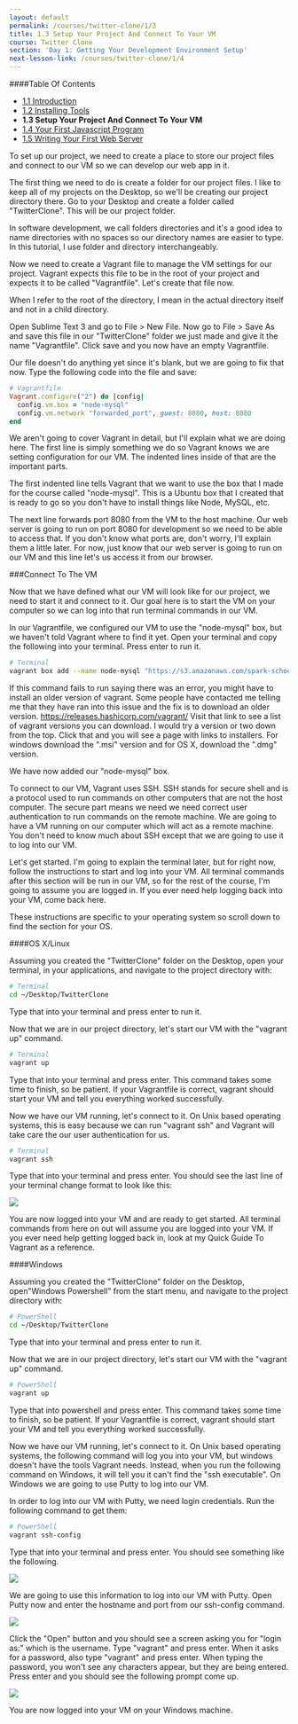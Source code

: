 ```yaml
---
layout: default
permalink: /courses/twitter-clone/1/3
title: 1.3 Setup Your Project And Connect To Your VM
course: Twitter Clone
section: 'Day 1: Getting Your Development Environment Setup'
next-lesson-link: /courses/twitter-clone/1/4
---
```


####Table Of Contents

- [1.1 Introduction](/courses/twitter-clone/1/1)
- [1.2 Installing Tools](/courses/twitter-clone/1/2)
- **1.3 Setup Your Project And Connect To Your VM**
- [1.4 Your First Javascript Program](/courses/twitter-clone/1/4)
- [1.5 Writing Your First Web Server](/courses/twitter-clone/1/5)

To set up our project, we need to create a place to store our project files and connect to our VM so we can develop our web app in it.

The first thing we need to do is create a folder for our project files.  I like to keep all of my projects on the Desktop, so we'll be creating our project directory there.  Go to your Desktop and create a folder called "TwitterClone".  This will be our project folder.

In software development, we call folders directories and it's a good idea to name directories with no spaces so our directory names are easier to type.  In this tutorial, I use folder and directory interchangeably.

Now we need to create a Vagrant file to manage the VM settings for our project.  Vagrant expects this file to be in the root of your project and expects it to be called "Vagrantfile".  Let's create that file now.

When I refer to the root of the directory, I mean in the actual directory itself and not in a child directory.

Open Sublime Text 3 and go to File > New File.  Now go to File > Save As and save this file in our "TwitterClone" folder we just made and give it the name "Vagrantfile".  Click save and you now have an empty Vagrantfile.

Our file doesn't do anything yet since it's blank, but we are going to fix that now.  Type the following code into the file and save:

```ruby
# Vagrantfile
Vagrant.configure("2") do |config|
  config.vm.box = "node-mysql"
  config.vm.network "forwarded_port", guest: 8080, host: 8080
end
```

We aren't going to cover Vagrant in detail, but I'll explain what we are doing here. The first line is simply something we do so Vagrant knows we are setting configuration for our VM.  The indented lines inside of that are the important parts.

The first indented line tells Vagrant that we want to use the box that I made for the course called "node-mysql".  This is a Ubuntu box that I created that is ready to go so you don't have to install things like Node, MySQL, etc.

The next line forwards port 8080 from the VM to the host machine.  Our web server is going to run on port 8080 for development so we need to be able to access that. If you don't know what ports are, don't worry, I'll explain them a little later.  For now, just know that our web server is going to run on our VM and this line let's us access it from our browser.

###Connect To The VM

Now that we have defined what our VM will look like for our project, we need to start it and connect to it.  Our goal here is to start the VM on your computer so we can log into that run terminal commands in our VM.

In our Vagrantfile, we configured our VM to use the "node-mysql" box, but we haven't told Vagrant where to find it yet.  Open your terminal and copy the following into your terminal.  Press enter to run it.

```bash
# Terminal
vagrant box add --name node-mysql "https://s3.amazonaws.com/spark-school/node-mysql.box"
```

If this command fails to run saying there was an error, you might have to install an older version of vagrant.  Some people have contacted me telling me that they have ran into this issue and the fix is to download an older version.  https://releases.hashicorp.com/vagrant/ Visit that link to see a list of vagrant versions you can download. I would try a version or two down from the top.  Click that and you will see a page with links to installers.  For windows download the ".msi" version and for OS X, download the ".dmg" version.

We have now added our "node-mysql" box.

To connect to our VM, Vagrant uses SSH. SSH stands for secure shell and is a protocol used to run commands on other computers that are not the host computer. The secure part means we need we need correct user authentication to run commands on the remote machine.  We are going to have a VM running on our computer which will act as a remote machine.  You don't need to know much about SSH except that we are going to use it to log into our VM.

Let's get started.  I'm going to explain the terminal later, but for right now, follow the instructions to start and log into your VM.  All terminal commands after this section will be run in our VM, so for the rest of the course, I'm going to assume you are logged in.  If you ever need help logging back into your VM, come back here.

These instructions are specific to your operating system so scroll down to find the section for your OS.

####OS X/Linux

Assuming you created the "TwitterClone" folder on the Desktop, open your terminal, in your applications, and navigate to the project directory with:

```bash
# Terminal
cd ~/Desktop/TwitterClone
```

Type that into your terminal and press enter to run it.

Now that we are in our project directory, let's start our VM with the "vagrant up" command.

```bash
# Terminal
vagrant up
```

Type that into your terminal and press enter.   This command takes some time to finish, so be patient.   If your Vagrantfile is correct, vagrant should start your VM and tell you everything worked successfully.

Now we have our VM running, let's connect to it.  On Unix based operating systems, this is easy because we can run "vagrant ssh" and Vagrant will take care the our user authentication for us.

```bash
# Terminal
vagrant ssh
```

Type that into your terminal and press enter.  You should see the last line of your terminal change format to look like this:

![](https://s3.amazonaws.com/spark-school/courses/twitter-clone/1/ssh-login-to-vagrant.png)

You are now logged into your VM and are ready to get started.  All terminal commands from here on out will assume you are logged into your VM.  If you ever need help getting logged back in, look at my Quick Guide To Vagrant as a reference.

####Windows

Assuming you created the "TwitterClone" folder on the Desktop, open"Windows Powershell" from the start menu, and navigate to the project directory with:

```bash
# PowerShell
cd ~/Desktop/TwitterClone
```

Type that into your terminal and press enter to run it.

Now that we are in our project directory, let's start our VM with the "vagrant up" command.

```bash
# PowerShell
vagrant up
```

Type that into powershell and press enter.   This command takes some time to finish, so be patient.   If your Vagrantfile is correct, vagrant should start your VM and tell you everything worked successfully.

Now we have our VM running, let's connect to it.  On Unix based operating systems, the following command will log you into your VM, but windows doesn't have the tools Vagrant needs.  Instead, when you run the following command on Windows, it will tell you it can't find the "ssh executable".  On Windows we are going to use Putty to log into our VM.

In order to log into our VM with Putty, we need login credentials.  Run the following command to get them:

```bash
# PowerShell
vagrant ssh-config
```

Type that into your terminal and press enter.  You should see something like the following.

![](https://s3.amazonaws.com/spark-school/courses/twitter-clone/1/windows-ssh-config.png)

We are going to use this information to log into our VM with Putty.  Open Putty now and enter the hostname and port from our ssh-config command.

![](https://s3.amazonaws.com/spark-school/courses/twitter-clone/1/logging-into-vagrant-with-putty.png)

Click the "Open" button and you should see a screen asking you for "login as:" which is the username.  Type "vagrant" and press enter.  When it asks for a password, also type "vagrant" and press enter.  When typing the password, you won't see any characters appear, but they are being entered.  Press enter and you should see the following prompt come up.

![](https://s3.amazonaws.com/spark-school/courses/twitter-clone/1/putty-logged-into-vagrant.png)

You are now logged into your VM on your Windows machine.
